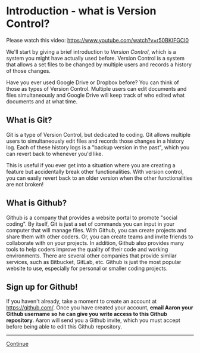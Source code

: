 # Introduction - what is Version Control?

Please watch this video: <https://www.youtube.com/watch?v=r50BKIFGCI0>

We'll start by giving a brief introduction to *Version Control*, which is a system you might have actually used before. Version Control is a system that allows a set files to be changed by multiple users and records a history of those changes.

Have you ever used Google Drive or Dropbox before? You can think of those as types of Version Control. Multiple users can edit documents and files simultaneously and Google Drive will keep track of who edited what documents and at what time.

## What is Git?

Git is a type of Version Control, but dedicated to coding. Git allows multiple users to simultaneously edit files and records those changes in a history log. Each of these history logs is a "backup version in the past", which you can revert back to whenever you'd like.

This is useful if you ever get into a situation where you are creating a feature but accidentally break other functionalities. With version control, you can easily revert back to an older version when the other functionalities are not broken!

## What is Github?

Github is a company that provides a website portal to promote "social coding". By itself, Git is just a set of commands you can input in your computer that will manage files. With Github, you can create projects and share them with other coders. Or, you can create teams and invite friends to collaborate with on your projects. In addition, Github also provides many tools to help coders improve the quality of their code and working environments. There are several other companies that provide similar services, such as Bitbucket, GitLab, etc. Github is just the most popular website to use, especially for personal or smaller coding projects.

## Sign up for Github!

If you haven't already, take a moment to create an account at <https://github.com/>. Once you have created your account, **email Aaron your Github username so he can give you write access to this Github repository**. Aaron will send you a Github invite, which you must accept before being able to edit this Github repository.

---

[Continue](./01_terminologies.md)
